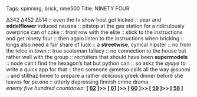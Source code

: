 Tags: spinning, brick, nme500
Title: NINETY FOUR  
  
∆342 ∆452 ∆514 :: even the tv show host got kicked :: pear and **eddelflower** induced nausea :: pitstop at the gas station for a ridiculously overprice can of coke :: front row with the elite :: stick to the instructions and get ninety four :: then again listen to the instructions when bricking :: kings also need a fair share of luck :: a **streetwise**, cynical hipster :: no from the telco in town :: true scotsman fallacy :: no connection to the house but rather well with the group :: recruiters that should have been **supermodels** :: node can’t find the hexagon’s hat but python can :: so askz the _ayaye_ to write a quick app for that :: then someone @metso calls all the way @suomi :: and stillhaz timee to prepare a rather delicious greek dinner before she leaves for pe.one :: utterly depressing finnish crime drama  
_enemy five hundred countdown:_  **[ [62](https://www.allmusic.com/album/blonde-on-blonde-mw0000650098) ]>> [ [61](https://www.allmusic.com/album/the-clash-mw0000189492) ]>> [ [60](https://www.allmusic.com/album/blue-lines-mw0000264743) ]>> [ [59](https://www.allmusic.com/album/in-rainbows-mw0000496930) ]>> [ [58](https://www.allmusic.com/album/surfer-rosa-mw0000196022) ]**  

